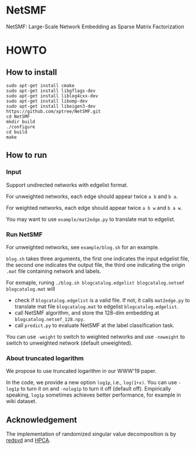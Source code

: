# NetSMF

NetSMF: Large-Scale Network Embedding as Sparse Matrix Factorization

# HOWTO

## How to install
```
sudo apt-get install cmake
sudo apt-get install libgflags-dev
sudo apt-get install liblog4cxx-dev
sudo apt-get install libomp-dev
sudo apt-get install libeigen3-dev
https://github.com/xptree/NetSMF.git
cd NetSMF
mkdir build
./configure
cd build
make
```

## How to run

### Input

Support undirected networks with edgelist format.

For unweighted networks, each edge should appear twice `a b` and `b a`.

For weighted networks, each edge should appear twice `a b w` and `b a w`.

You may want to use `example/mat2edge.py` to translate mat to edgelist.

### Run NetSMF

For unweighted networks, see `example/blog.sh` for an example.

`blog.sh` takes three arguments, the first one indicates the input edgelist file, the second one indicates the output file, the third one indicating the origin `.mat` file containing network and labels.

For exmaple, runing `./blog.sh blogcatalog.edgelist blogcatalog.netsmf blogcatalog.mat` will

* check if `blogcatalog.edgelist` is a valid file. If not, it calls `mat2edge.py` to translate mat file `blogcatalog.mat` to edgelist `blogcatalog.edgelist`.
* call NetSMF algorithm, and store the 128-dim embedding at `blogcatalog.netsmf_128.npy`.
* call `predict.py` to evaluate NetSMF at the label classification task.

You can use `-weight` to switch to weighted networks and use `-noweight` to switch to unweighted network (default unweighted).

### About truncated logarithm

We propose to use truncated logarithm in our WWW'19 paper.

In the code, we provide a new option `log1p`, i.e., `log(1+x)`. You can use  `-log1p` to turn it on and `-nolog1p` to turn it off (default off). Empirically speaking, `log1p` sometimes achieves better performance, for example in wiki dataset.


## Acknowledgement

The implementation of randomized singular value decomposition is by [redsvd](https://code.google.com/p/redsvd/) and [HPCA](https://github.com/idiap/hpca).
